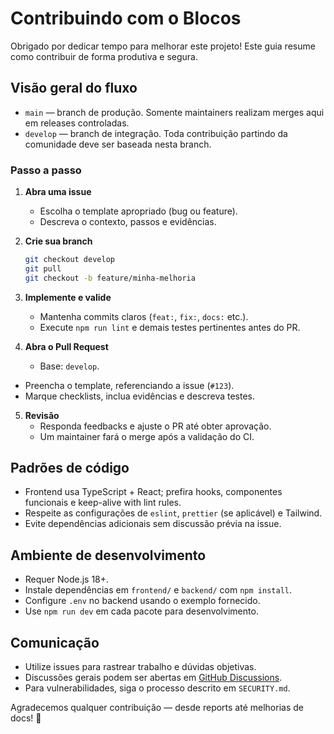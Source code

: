 # Contribuindo com o Blocos

Obrigado por dedicar tempo para melhorar este projeto! Este guia resume como contribuir de forma produtiva e segura.

## Visão geral do fluxo

- `main` — branch de produção. Somente maintainers realizam merges aqui em releases controladas.
- `develop` — branch de integração. Toda contribuição partindo da comunidade deve ser baseada nesta branch.

### Passo a passo

1. **Abra uma issue**  
   - Escolha o template apropriado (bug ou feature).  
   - Descreva o contexto, passos e evidências.

2. **Crie sua branch**  
   ```bash
   git checkout develop
   git pull
   git checkout -b feature/minha-melhoria
   ```

3. **Implemente e valide**  
   - Mantenha commits claros (`feat:`, `fix:`, `docs:` etc.).  
   - Execute `npm run lint` e demais testes pertinentes antes do PR.

4. **Abra o Pull Request**  
   - Base: `develop`.  
  - Preencha o template, referenciando a issue (`#123`).  
   - Marque checklists, inclua evidências e descreva testes.

5. **Revisão**  
   - Responda feedbacks e ajuste o PR até obter aprovação.  
   - Um maintainer fará o merge após a validação do CI.

## Padrões de código

- Frontend usa TypeScript + React; prefira hooks, componentes funcionais e keep-alive with lint rules.  
- Respeite as configurações de `eslint`, `prettier` (se aplicável) e Tailwind.  
- Evite dependências adicionais sem discussão prévia na issue.

## Ambiente de desenvolvimento

- Requer Node.js 18+.  
- Instale dependências em `frontend/` e `backend/` com `npm install`.  
- Configure `.env` no backend usando o exemplo fornecido.  
- Use `npm run dev` em cada pacote para desenvolvimento.

## Comunicação

- Utilize issues para rastrear trabalho e dúvidas objetivas.  
- Discussões gerais podem ser abertas em [GitHub Discussions](https://github.com/vlimap/block-postgres/discussions).  
- Para vulnerabilidades, siga o processo descrito em `SECURITY.md`.

Agradecemos qualquer contribuição — desde reports até melhorias de docs! 🙌


